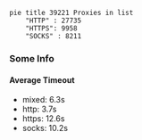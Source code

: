 
```mermaid
pie title 39221 Proxies in list
    "HTTP" : 27735
    "HTTPS": 9958
    "SOCKS" : 8211
```

### Some Info
#### Average Timeout

- mixed: 6.3s
- http: 3.7s
- https: 12.6s
- socks: 10.2s